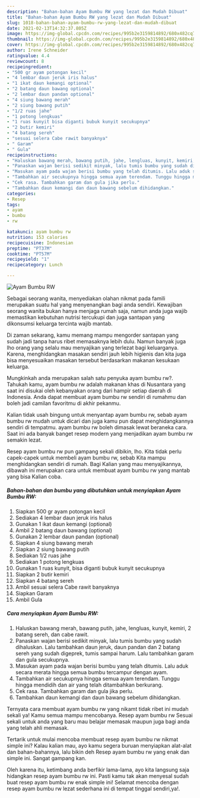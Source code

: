 ```yaml
---
description: "Bahan-bahan Ayam Bumbu RW yang lezat dan Mudah Dibuat"
title: "Bahan-bahan Ayam Bumbu RW yang lezat dan Mudah Dibuat"
slug: 1018-bahan-bahan-ayam-bumbu-rw-yang-lezat-dan-mudah-dibuat
date: 2021-02-13T14:32:37.805Z
image: https://img-global.cpcdn.com/recipes/995b2e3159814892/680x482cq70/ayam-bumbu-rw-foto-resep-utama.jpg
thumbnail: https://img-global.cpcdn.com/recipes/995b2e3159814892/680x482cq70/ayam-bumbu-rw-foto-resep-utama.jpg
cover: https://img-global.cpcdn.com/recipes/995b2e3159814892/680x482cq70/ayam-bumbu-rw-foto-resep-utama.jpg
author: Irene Schneider
ratingvalue: 4.4
reviewcount: 8
recipeingredient:
- "500 gr ayam potongan kecil"
- "4 lembar daun jeruk iris halus"
- "1 ikat daun kemangi optional"
- "2 batang daun bawang optional"
- "2 lembar daun pandan optional"
- "4 siung bawang merah"
- "2 siung bawang putih"
- "1/2 ruas jahe"
- "1 potong lengkuas"
- "1 ruas kunyit bisa diganti bubuk kunyit secukupnya"
- "2 butir kemiri"
- "4 batang sereh"
- "sesuai selera Cabe rawit banyaknya"
- " Garam"
- " Gula"
recipeinstructions:
- "Haluskan bawang merah, bawang putih, jahe, lengluas, kunyit, kemiri, 2 batang sereh, dan cabe rawit."
- "Panaskan wajan berisi sedikit minyak, lalu tumis bumbu yang sudah dihaluskan. Lalu tambahkan daun jeruk, daun pandan dan 2 batang sereh yang sudah digeprek, tumis sampai harum. Lalu tambahkan garam dan gula secukupnya."
- "Masukan ayam pada wajan berisi bumbu yang telah ditumis. Lalu aduk secara merata hingga semua bumbu tercampur dengan ayam."
- "Tambahkan air secukupnya hingga semua ayam terendam. Tunggu hingga mendidih dan air yang telah ditambahkan berkurang."
- "Cek rasa. Tambahkan garam dan gula jika perlu."
- "Tambahkan daun kemangi dan daun bawang sebelum dihidangkan."
categories:
- Resep
tags:
- ayam
- bumbu
- rw

katakunci: ayam bumbu rw 
nutrition: 153 calories
recipecuisine: Indonesian
preptime: "PT37M"
cooktime: "PT57M"
recipeyield: "1"
recipecategory: Lunch

---
```



![Ayam Bumbu RW](https://img-global.cpcdn.com/recipes/995b2e3159814892/680x482cq70/ayam-bumbu-rw-foto-resep-utama.jpg)

Sebagai seorang wanita, menyediakan olahan nikmat pada famili merupakan suatu hal yang menyenangkan bagi anda sendiri. Kewajiban seorang  wanita bukan hanya menjaga rumah saja, namun anda juga wajib memastikan kebutuhan nutrisi tercukupi dan juga santapan yang dikonsumsi keluarga tercinta wajib mantab.

Di zaman  sekarang, kamu memang mampu mengorder santapan yang sudah jadi tanpa harus ribet memasaknya lebih dulu. Namun banyak juga lho orang yang selalu mau menyajikan yang terlezat bagi keluarganya. Karena, menghidangkan masakan sendiri jauh lebih higienis dan kita juga bisa menyesuaikan masakan tersebut berdasarkan makanan kesukaan keluarga. 



Mungkinkah anda merupakan salah satu penyuka ayam bumbu rw?. Tahukah kamu, ayam bumbu rw adalah makanan khas di Nusantara yang saat ini disukai oleh kebanyakan orang dari hampir setiap daerah di Indonesia. Anda dapat membuat ayam bumbu rw sendiri di rumahmu dan boleh jadi camilan favoritmu di akhir pekanmu.

Kalian tidak usah bingung untuk menyantap ayam bumbu rw, sebab ayam bumbu rw mudah untuk dicari dan juga kamu pun dapat menghidangkannya sendiri di tempatmu. ayam bumbu rw boleh dimasak lewat beraneka cara. Saat ini ada banyak banget resep modern yang menjadikan ayam bumbu rw semakin lezat.

Resep ayam bumbu rw pun gampang sekali dibikin, lho. Kita tidak perlu capek-capek untuk membeli ayam bumbu rw, sebab Kita mampu menghidangkan sendiri di rumah. Bagi Kalian yang mau menyajikannya, dibawah ini merupakan cara untuk membuat ayam bumbu rw yang mantab yang bisa Kalian coba.

<!--inarticleads1-->

##### Bahan-bahan dan bumbu yang dibutuhkan untuk menyiapkan Ayam Bumbu RW:

1. Siapkan 500 gr ayam potongan kecil
1. Sediakan 4 lembar daun jeruk iris halus
1. Gunakan 1 ikat daun kemangi (optional)
1. Ambil 2 batang daun bawang (optional)
1. Gunakan 2 lembar daun pandan (optional)
1. Siapkan 4 siung bawang merah
1. Siapkan 2 siung bawang putih
1. Sediakan 1/2 ruas jahe
1. Sediakan 1 potong lengkuas
1. Gunakan 1 ruas kunyit, bisa diganti bubuk kunyit secukupnya
1. Siapkan 2 butir kemiri
1. Siapkan 4 batang sereh
1. Ambil sesuai selera Cabe rawit banyaknya
1. Siapkan  Garam
1. Ambil  Gula




<!--inarticleads2-->

##### Cara menyiapkan Ayam Bumbu RW:

1. Haluskan bawang merah, bawang putih, jahe, lengluas, kunyit, kemiri, 2 batang sereh, dan cabe rawit.
1. Panaskan wajan berisi sedikit minyak, lalu tumis bumbu yang sudah dihaluskan. Lalu tambahkan daun jeruk, daun pandan dan 2 batang sereh yang sudah digeprek, tumis sampai harum. Lalu tambahkan garam dan gula secukupnya.
1. Masukan ayam pada wajan berisi bumbu yang telah ditumis. Lalu aduk secara merata hingga semua bumbu tercampur dengan ayam.
1. Tambahkan air secukupnya hingga semua ayam terendam. Tunggu hingga mendidih dan air yang telah ditambahkan berkurang.
1. Cek rasa. Tambahkan garam dan gula jika perlu.
1. Tambahkan daun kemangi dan daun bawang sebelum dihidangkan.




Ternyata cara membuat ayam bumbu rw yang nikamt tidak ribet ini mudah sekali ya! Kamu semua mampu mencobanya. Resep ayam bumbu rw Sesuai sekali untuk anda yang baru mau belajar memasak maupun juga bagi anda yang telah ahli memasak.

Tertarik untuk mulai mencoba membuat resep ayam bumbu rw nikmat simple ini? Kalau kalian mau, ayo kamu segera buruan menyiapkan alat-alat dan bahan-bahannya, lalu bikin deh Resep ayam bumbu rw yang enak dan simple ini. Sangat gampang kan. 

Oleh karena itu, ketimbang anda berfikir lama-lama, ayo kita langsung saja hidangkan resep ayam bumbu rw ini. Pasti kamu tak akan menyesal sudah buat resep ayam bumbu rw enak simple ini! Selamat mencoba dengan resep ayam bumbu rw lezat sederhana ini di tempat tinggal sendiri,ya!.

